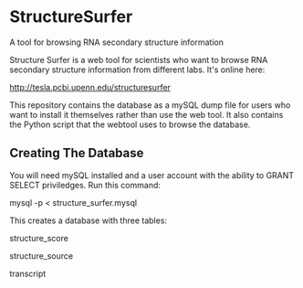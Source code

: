 # StructureSurfer
A tool for browsing RNA secondary structure information

Structure Surfer is a web tool for scientists who want to browse RNA secondary structure information from different labs. It's online here:

http://tesla.pcbi.upenn.edu/structuresurfer

This repository contains the database as a mySQL dump file for users who want to install it themselves rather than use the web tool. It also contains the Python script that the webtool uses to browse the database.

## Creating The Database
You will need mySQL installed and a user account with the ability to GRANT SELECT priviledges. Run this command:

mysql -p < structure_surfer.mysql

This creates a database with three tables:

structure_score 

structure_source

transcript      

